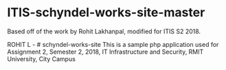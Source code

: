 # ITIS-schyndel-works-site-master
Based off of the work by Rohit Lakhanpal, modified for ITIS S2 2018.

ROHIT L - # schyndel-works-site
This is a sample php application used for Assignment 2, Semester 2, 2018, IT Infrastructure and Security, RMIT University, City Campus
